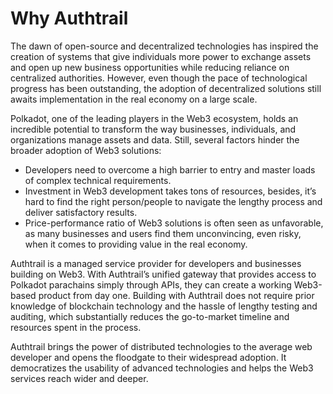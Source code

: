 # Why Authtrail

The dawn of open-source and decentralized technologies has inspired the creation of systems that give individuals more power to exchange assets and open up new business opportunities while reducing reliance on centralized authorities. However, even though the pace of technological progress has been outstanding, the adoption of decentralized solutions still awaits implementation in the real economy on a large scale.

Polkadot, one of the leading players in the Web3 ecosystem, holds an incredible potential to transform the way businesses, individuals, and organizations manage assets and data. Still, several factors hinder the broader adoption of Web3 solutions:

* Developers need to overcome a high barrier to entry and master loads of complex technical requirements.
* Investment in Web3 development takes tons of resources, besides, it’s hard to find the right person/people to navigate the lengthy process and deliver satisfactory results.
* Price-performance ratio of Web3 solutions is often seen as unfavorable, as many businesses and users find them unconvincing, even risky, when it comes to providing value in the real economy.

Authtrail is a managed service provider for developers and businesses building on Web3. With Authtrail’s unified gateway that provides access to Polkadot parachains simply through APIs, they can create a working Web3-based product from day one. Building with Authtrail does not require prior knowledge of blockchain technology and the hassle of lengthy testing and auditing, which substantially reduces the go-to-market timeline and resources spent in the process.

Authtrail brings the power of distributed technologies to the average web developer and opens the floodgate to their widespread adoption. It democratizes the usability of advanced technologies and helps the Web3 services reach wider and deeper.
